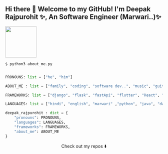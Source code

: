 <!-- ### Hi there 👋 -->

<!--
**AvinashRajPurohit/AvinashRajPurohit** is a ✨ _special_ ✨ repository because its `README.md` (this file) appears on your GitHub profile.

Here are some ideas to get you started:

- 🔭 I’m currently working on ...
- 🌱 I’m currently learning ...
- 👯 I’m looking to collaborate on ...
- 🤔 I’m looking for help with ...
- 💬 Ask me about ...
- 📫 How to reach me: ...
- 😄 Pronouns: ...
- ⚡ Fun fact: ...
-->

## Hi there 👋 Welcome to my GitHub! I'm Deepak Rajpurohit ✨, An Software Engineer (Marwari..)✨
<img src="https://cdn-icons-png.flaticon.com/512/3694/3694892.png" width="100">



```$ python3 about_me.py ```

```python

PRONOUNS: list = ["he", "him"]

ABOUT_ME : list = ["family", "coding", "software dev..", "music", "guitar", "Chai", "..." ]

FRAMEWORKS: list = ["django", "flask", "fastApi", "flutter", "React", "..."]

LANGUAGES: list = ["hindi", "english", "marwari" ,"python", "java", "dart", "C/C++", "javascript", "golang", "..."]

deepak_rajpurohit : dict = {
    "pronouns": PRONOUNS,
    "languages": LANGUAGES,
    "frameworks": FRAMEWORKS,
    "about_me": ABOUT_ME
}

```

<p align="center">
Check out my repos ⬇️  
</p>





